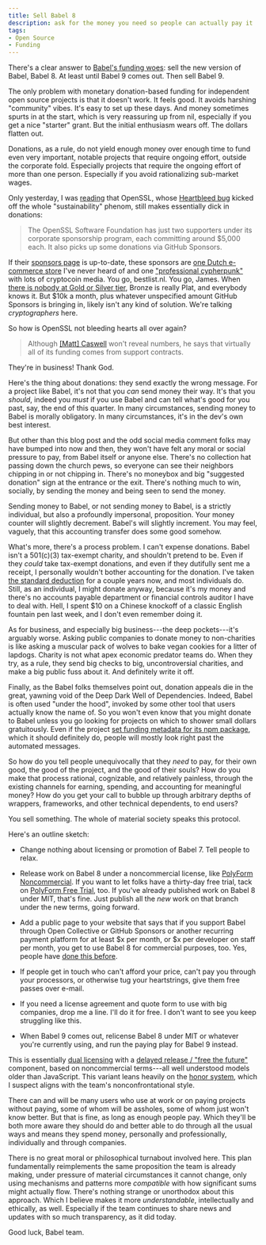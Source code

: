 ```yaml
---
title: Sell Babel 8
description: ask for the money you need so people can actually pay it
tags:
- Open Source
- Funding
---
```


There's a clear answer to [Babel's funding woes](https://babeljs.io/blog/2021/05/10/funding-update.html): sell the new version of Babel, Babel 8.  At least until Babel 9 comes out.  Then sell Babel 9.

The only problem with monetary donation-based funding for independent open source projects is that it doesn't work.  It feels good.  It avoids harshing "community" vibes.  It's easy to set up these days.  And money sometimes spurts in at the start, which is very reassuring up from nil, especially if you get a nice "starter" grant.  But the initial enthusiasm wears off.  The dollars flatten out.

Donations, as a rule, do not yield enough money over enough time to fund even very important, notable projects that require ongoing effort, outside the corporate fold.  Especially projects that require the ongoing effort of more than one person.  Especially if you avoid rationalizing sub-market wages.

Only yesterday, I was [reading](https://www.theregister.com/AMP/2021/05/10/untangling_open_sources_sustainability_problem/) that OpenSSL, whose [Heartbleed bug](https://heartbleed.com/) kicked off the whole "sustainability" phenom, still makes essentially dick in donations:

> The OpenSSL Software Foundation has just two supporters under its corporate sponsorship program, each committing around $5,000 each.  It also picks up some donations via GitHub Sponsors.

If their [sponsors page](https://www.openssl.org/support/acks.html) is up-to-date, these sponsors are [one Dutch e-commerce store](https://www.beslist.nl/) I've never heard of and one ["professional cypherpunk"](https://www.lopp.net/) with lots of cryptocoin media.  You go, bestlist.nl.  You go, James.  When [there is nobody at Gold or Silver tier](https://www.openssl.org/support/acks.html), Bronze is really Plat, and everybody knows it.  But $10k a month, plus whatever unspecified amount GitHub Sponsors is bringing in, likely isn't any kind of solution.  We're talking _cryptographers_ here.

So how is OpenSSL not bleeding hearts all over again?

> Although [[Matt] Caswell](https://github.com/mattcaswell) won't reveal numbers, he says that virtually all of its funding comes from support contracts.

They're in business!  Thank God.

Here's the thing about donations: they send exactly the wrong message.  For a project like Babel, it's not that you _can_ send money their way.  It's that you _should_, indeed you _must_ if you use Babel and can tell what's good for you past, say, the end of this quarter.  In many circumstances, sending money to Babel is morally obligatory.  In many circumstances, it's in the dev's own best interest.

But other than this blog post and the odd social media comment folks may have bumped into now and then, they won't have felt any moral or social pressure to pay, from Babel itself or anyone else.  There's no collection hat passing down the church pews, so everyone can see their neighbors chipping in or not chipping in.  There's no moneybox and big "suggested donation" sign at the entrance or the exit.  There's nothing much to win, socially, by sending the money and being seen to send the money.

Sending money to Babel, or not sending money to Babel, is a strictly individual, but also a profoundly impersonal, proposition.  Your money counter will slightly decrement.  Babel's will slightly increment.  You may feel, vaguely, that this accounting transfer does some good somehow.

What's more, there's a process problem.  I can't expense donations.  Babel isn't a 501(c)(3) tax-exempt charity, and shouldn't pretend to be.  Even if they _could_ take tax-exempt donations, and even if they dutifully sent me a receipt, I personally wouldn't bother accounting for the donation.  I've taken [the standard deduction](https://en.wikipedia.org/wiki/Standard_deduction) for a couple years now, and most individuals do.  Still, as an individual, I might donate anyway, because it's my money and there's no accounts payable department or financial controls auditor I have to deal with.  Hell, I spent $10 on a Chinese knockoff of a classic English fountain pen last week, and I don't even remember doing it.

As for business, and especially big business---the deep pockets---it's arguably worse.  Asking public companies to donate money to non-charities is like asking a muscular pack of wolves to bake vegan cookies for a litter of lapdogs.  Charity is not what apex economic predator teams do.  When they try, as a rule, they send big checks to big, uncontroversial charities, and make a big public fuss about it.  And definitely write it off.

Finally, as the Babel folks themselves point out, donation appeals die in the great, yawning void of the Deep Dark Well of Dependencies.  Indeed, Babel is often used "under the hood", invoked by some other tool that users actually know the name of.  So you won't even know that you might donate to Babel unless you go looking for projects on which to shower small dollars gratuitously.  Even if the project [set funding metadata for its npm package](https://docs.npmjs.com/cli/v6/configuring-npm/package-json#funding), which it should definitely do, people will mostly look right past the automated messages.

So how do you tell people unequivocally that they _need_ to pay, for their own good, the good of the project, and the good of their souls?  How do you make that process rational, cognizable, and relatively painless, through the existing channels for earning, spending, and accounting for meaningful money?  How do you get your call to bubble up through arbitrary depths of wrappers, frameworks, and other technical dependents, to end users?

You sell something.  The whole of material society speaks this protocol.

Here's an outline sketch:

- Change nothing about licensing or promotion of Babel 7.  Tell people to relax.

- Release work on Babel 8 under a noncommercial license, like [PolyForm Noncommercial](https://polyformproject.org/licenses/noncommercial/1.0.0/).  If you want to let folks have a thirty-day free trial, tack on [PolyForm Free Trial](https://polyformproject.org/licenses/free-trial/1.0.0/), too.  If you've already published work on Babel 8 under MIT, that's fine.  Just publish all the _new_ work on that branch under the new terms, going forward.

- Add a public page to your website that says that if you support Babel through Open Collective or GitHub Sponsors or another recurring payment platform for at least $x per month, or $x per developer on staff per month, you get to use Babel 8 for commercial purposes, too.  Yes, people have [done this before](https://patronlicense.com/versions/1.0.0.html).

- If people get in touch who can't afford your price, can't pay you through your processors, or otherwise tug your heartstrings, give them free passes over e-mail.

- If you need a license agreement and quote form to use with big companies, drop me a line.  I'll do it for free.  I don't want to see you keep struggling like this.

- When Babel 9 comes out, relicense Babel 8 under MIT or whatever you're currently using, and run the paying play for Babel 9 instead.

This is essentially [dual licensing](https://duallicensing.com/) with a [delayed release / "free the future"](https://blog.licensezero.com/2018/10/17/mapping-models.html#evolution) component, based on noncommercial terms---all well understood models older than JavaScript.  This variant leans heavily on the [honor system](https://en.wikipedia.org/wiki/Honor_system), which I suspect aligns with the team's nonconfrontational style.

There can and will be many users who use at work or on paying projects without paying, some of whom will be assholes, some of whom just won't know better.  But that is fine, as long as enough people pay.  Which they'll be both more aware they should do and better able to do through all the usual ways and means they spend money, personally and professionally, individually and through companies.

There is no great moral or philosophical turnabout involved here.  This plan fundamentally reimplements the same proposition the team is already making, under pressure of material circumstances it cannot change, only using mechanisms and patterns more _compatible_ with how significant sums might actually flow.  There's nothing strange or unorthodox about this approach.  Which I believe makes it more _understandable_, intellectually and ethically, as well.  Especially if the team continues to share news and updates with so much transparency, as it did today.

Good luck, Babel team.
